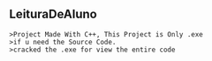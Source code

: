 ## LeituraDeAluno
```
>Project Made With C++, This Project is Only .exe
>if u need the Source Code.
>cracked the .exe for view the entire code
```
